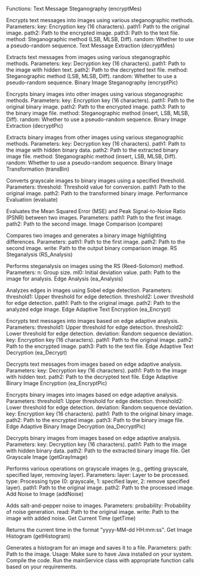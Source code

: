 Functions:
Text Message Steganography (encryptMes)

Encrypts text messages into images using various steganographic methods.
Parameters:
key: Encryption key (16 characters).
path1: Path to the original image.
path2: Path to the encrypted image.
path3: Path to the text file.
method: Steganographic method (LSB, MLSB, Diff).
random: Whether to use a pseudo-random sequence.
Text Message Extraction (decryptMes)

Extracts text messages from images using various steganographic methods.
Parameters:
key: Decryption key (16 characters).
path1: Path to the image with hidden text.
path2: Path to the decrypted text file.
method: Steganographic method (LSB, MLSB, Diff).
random: Whether to use a pseudo-random sequence.
Binary Image Steganography (encryptPic)

Encrypts binary images into other images using various steganographic methods.
Parameters:
key: Encryption key (16 characters).
path1: Path to the original binary image.
path2: Path to the encrypted image.
path3: Path to the binary image file.
method: Steganographic method (insert, LSB, MLSB, Diff).
random: Whether to use a pseudo-random sequence.
Binary Image Extraction (decryptPic)

Extracts binary images from other images using various steganographic methods.
Parameters:
key: Decryption key (16 characters).
path1: Path to the image with hidden binary data.
path2: Path to the extracted binary image file.
method: Steganographic method (insert, LSB, MLSB, Diff).
random: Whether to use a pseudo-random sequence.
Binary Image Transformation (transBin)

Converts grayscale images to binary images using a specified threshold.
Parameters:
threshold: Threshold value for conversion.
path1: Path to the original image.
path2: Path to the transformed binary image.
Performance Evaluation (evaluate)

Evaluates the Mean Squared Error (MSE) and Peak Signal-to-Noise Ratio (PSNR) between two images.
Parameters:
path1: Path to the first image.
path2: Path to the second image.
Image Comparison (compare)

Compares two images and generates a binary image highlighting differences.
Parameters:
path1: Path to the first image.
path2: Path to the second image.
write: Path to the output binary comparison image.
RS Steganalysis (RS_Analysis)

Performs steganalysis on images using the RS (Reed-Solomon) method.
Parameters:
n: Group size.
ml0: Initial deviation value.
path: Path to the image for analysis.
Edge Analysis (ea_Analysis)

Analyzes edges in images using Sobel edge detection.
Parameters:
threshold1: Upper threshold for edge detection.
threshold2: Lower threshold for edge detection.
path1: Path to the original image.
path2: Path to the analyzed edge image.
Edge Adaptive Text Encryption (ea_Encrypt)

Encrypts text messages into images based on edge adaptive analysis.
Parameters:
threshold1: Upper threshold for edge detection.
threshold2: Lower threshold for edge detection.
deviation: Random sequence deviation.
key: Encryption key (16 characters).
path1: Path to the original image.
path2: Path to the encrypted image.
path3: Path to the text file.
Edge Adaptive Text Decryption (ea_Decrypt)

Decrypts text messages from images based on edge adaptive analysis.
Parameters:
key: Decryption key (16 characters).
path1: Path to the image with hidden text.
path2: Path to the decrypted text file.
Edge Adaptive Binary Image Encryption (ea_EncryptPic)

Encrypts binary images into images based on edge adaptive analysis.
Parameters:
threshold1: Upper threshold for edge detection.
threshold2: Lower threshold for edge detection.
deviation: Random sequence deviation.
key: Encryption key (16 characters).
path1: Path to the original binary image.
path2: Path to the encrypted image.
path3: Path to the binary image file.
Edge Adaptive Binary Image Decryption (ea_DecryptPic)

Decrypts binary images from images based on edge adaptive analysis.
Parameters:
key: Decryption key (16 characters).
path1: Path to the image with hidden binary data.
path2: Path to the extracted binary image file.
Get Grayscale Image (getGrayImage)

Performs various operations on grayscale images (e.g., getting grayscale, specified layer, removing layer).
Parameters:
layer: Layer to be processed.
type: Processing type (0: grayscale, 1: specified layer, 2: remove specified layer).
path1: Path to the original image.
path2: Path to the processed image.
Add Noise to Image (addNoise)

Adds salt-and-pepper noise to images.
Parameters:
probability: Probability of noise generation.
read: Path to the original image.
write: Path to the image with added noise.
Get Current Time (getTime)

Returns the current time in the format "yyyy-MM-dd HH:mm:ss".
Get Image Histogram (getHistogram)

Generates a histogram for an image and saves it to a file.
Parameters:
path: Path to the image.
Usage:
Make sure to have Java installed on your system.
Compile the code.
Run the mainService class with appropriate function calls based on your requirements.
